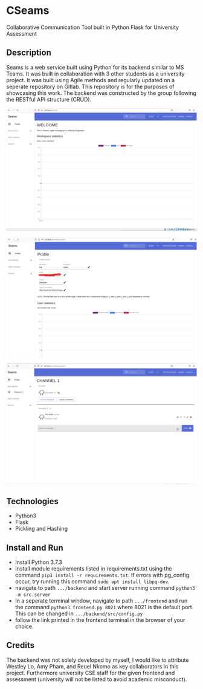 # CSeams
Collaborative Communication Tool built in Python Flask for University Assessment

## Description
Seams is a web service built using Python for its backend similar to MS Teams.  It was built in collaboration with 3 other students as a university project.  It was built using Agile methods and regularly updated on a seperate repository on Gitlab.  This repository is for the purposes of showcasing this work.  The backend was constructed by the group following the RESTful API structure (CRUD).

![home](images/home.png)

![profile](images/profile.png)

![channel](images/channel.png)

## Technologies
- Python3
- Flask
- Pickling and Hashing

## Install and Run
- Install Python 3.7.3
- Install module requirements listed in requirements.txt using the command ``` pip3 install -r requirements.txt ```.  If errors with pg_config occur, try running this command ``` sudo apt install libpq-dev ```.
- navigate to path ``` .../backend ``` and start server running command ``` python3 -m src.server ```
- In a seperate terminal window, navigate to path ``` .../frontend ``` and run the command ``` python3 frontend.py 8021 ``` where 8021 is the default port.  This can be changed in ``` .../backend/src/config.py ```
- follow the link printed in the frontend terminal in the browser of your choice.

## Credits
The backend was not solely developed by myself, I would like to attribute Westley Lo, Amy Pham, and Reuel Nkomo as key collaborators in this project.  Furthermore university CSE staff for the given frontend and assessment (university will not be listed to avoid academic misconduct).
